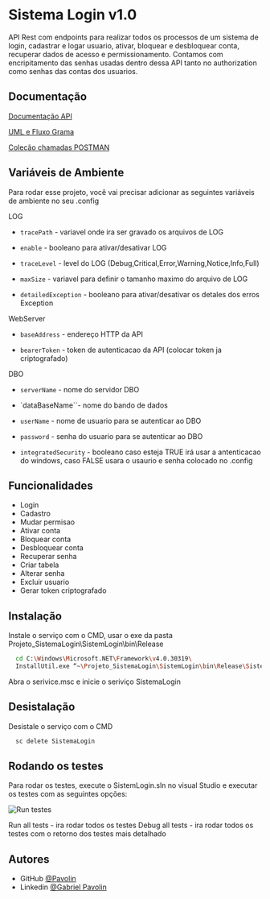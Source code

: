 
# Sistema Login v1.0

API Rest com endpoints para realizar todos os processos de um sistema de login, cadastrar e logar usuario, ativar, bloquear e desbloquear conta, recuperar dados de acesso e  permissionamento.
Contamos com encripitamento das senhas usadas dentro dessa API tanto no authorization como senhas das contas dos usuarios.




## Documentação

[Documentação API](https://documentacao-api.glitch.me/)

[UML e Fluxo Grama](https://drive.google.com/file/d/1MIPLNcax-1mJ3A1ZQH9xpkoC0IwQ5Ss4/view)

[Coleção chamadas POSTMAN](https://drive.google.com/file/d/1NCn9CtY1LUAXUMfDELFdCuo_WinBM-lI/view?usp=sharing)
## Variáveis de Ambiente

Para rodar esse projeto, você vai precisar adicionar as seguintes variáveis de ambiente no seu .config

LOG

- `tracePath` - variavel onde ira ser gravado os arquivos de LOG

- `enable` - booleano para ativar/desativar LOG

- `traceLevel` - level do LOG (Debug,Critical,Error,Warning,Notice,Info,Full)

- `maxSize` - variavel para definir o tamanho maximo do arquivo de LOG

- `detailedException` - booleano para ativar/desativar os detales dos erros Exception

WebServer

- `baseAddress` - endereço HTTP da API

- `bearerToken` - token de autenticacao da API (colocar token ja criptografado)

DBO

- `serverName` - nome do servidor DBO

- `dataBaseName``- nome do bando de dados

- `userName` - nome de usuario para se autenticar ao DBO

- `password` - senha do usuario para se autenticar ao DBO

- `integratedSecurity` - booleano caso esteja TRUE irá usar a antenticacao do windows, caso FALSE usara o usaurio e senha colocado no .config
## Funcionalidades

- Login
- Cadastro
- Mudar permisao
- Ativar conta
- Bloquear conta
- Desbloquear conta
- Recuperar senha
- Criar tabela
- Alterar senha
- Excluir usuario 
- Gerar token criptografado


## Instalação

Instale o serviço com o CMD, usar o exe da pasta Projeto_SistemaLogin\SistemLogin\bin\Release

```bash
  cd C:\Windows\Microsoft.NET\Framework\v4.0.30319\
  InstallUtil.exe “~\Projeto_SistemaLogin\SistemLogin\bin\Release\SistemaLogin.exe”
```

Abra o serivice.msc e inicie o seriviço SistemaLogin

## Desistalação

Desistale o serviço com o CMD

```bash
  sc delete SistemaLogin
```
    
## Rodando os testes

Para rodar os testes, execute o SistemLogin.sln no visual Studio e executar os testes com as seguintes opções:

![Run testes](https://i.ibb.co/Wc2SZKk/download.png)

Run all tests - ira rodar todos os testes 
Debug all tests - ira rodar todos os testes com o retorno dos testes mais detalhado




## Autores

- GitHub [@Pavolin](https://github.com/Pavolin)
- Linkedin [@Gabriel Pavolin](https://www.linkedin.com/in/gabriel-pavolin-5327a9136)

